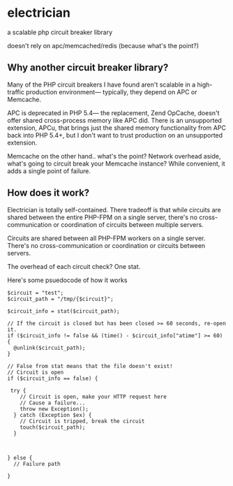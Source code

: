# electrician
a scalable php circuit breaker library

doesn't rely on apc/memcached/redis (because what's the point?)

## Why another circuit breaker library?

Many of the PHP circuit breakers I have found aren't scalable in a high-traffic production environment— typically, they depend on APC or Memcache.

APC is deprecated in PHP 5.4— the replacement, Zend OpCache, doesn't offer shared cross-process memory like APC did. There is an unsupported extension, APCu, that brings just the shared memory functionality from APC back into PHP 5.4+, but I don't want to trust production on an unsupported extension.

Memcache on the other hand.. what's the point? Network overhead aside, what's going to circuit break your Memcache instance? While convenient, it adds a single point of failure.

## How does it work?

Electrician is totally self-contained. There tradeoff is that while circuits are shared between the entire PHP-FPM on a single server, there's no cross-communication or coordination of circuits between multiple servers.

Circuits are shared between all PHP-FPM workers on a single server. There's no cross-communication or coordination or circuits between servers.

The overhead of each circuit check? One stat.

Here's some psuedocode of how it works

    $circuit = "test";
    $circuit_path = "/tmp/{$circuit}";
    
    $circuit_info = stat($circuit_path);
    
    // If the circuit is closed but has been closed >= 60 seconds, re-open it.
    if ($circuit_info != false && (time() - $circuit_info["atime"] >= 60) {
      @unlink($circuit_path);
    }
    
    // False from stat means that the file doesn't exist!
    // Circuit is open
    if ($circuit_info == false) {
     
     try {
        // Circuit is open, make your HTTP request here
        // Cause a failure...
        throw new Exception();
      } catch (Exception $ex) {
        // Circuit is tripped, break the circuit
        touch($circuit_path);
      }
     
      
      
    } else {
      // Failure path
    
    }
